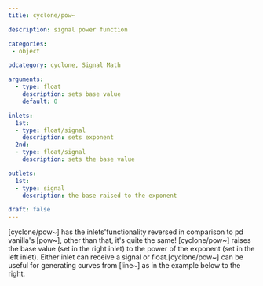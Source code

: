 ```yaml
---
title: cyclone/pow~

description: signal power function

categories:
 - object

pdcategory: cyclone, Signal Math

arguments: 
  - type: float
    description: sets base value
    default: 0

inlets:
  1st:
  - type: float/signal
    description: sets exponent
  2nd:
  - type: float/signal
    description: sets the base value

outlets:
  1st:
  - type: signal
    description: the base raised to the exponent

draft: false
---
```


[cyclone/pow~] has the inlets'functionality reversed in comparison to pd vanilla's [pow~], other than that, it's quite the same! [cyclone/pow~] raises the base value (set in the right inlet) to the power of the exponent (set in the left inlet). Either inlet can receive a signal or float.[cyclone/pow~] can be useful for generating curves from [line~] as in the example below to the right.